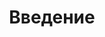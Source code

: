 ---
slug: "/post32"
title: "Введение"
metaTitle: "KLOUD.ONE"
metaDescription: "This is the meta description for this page"
---